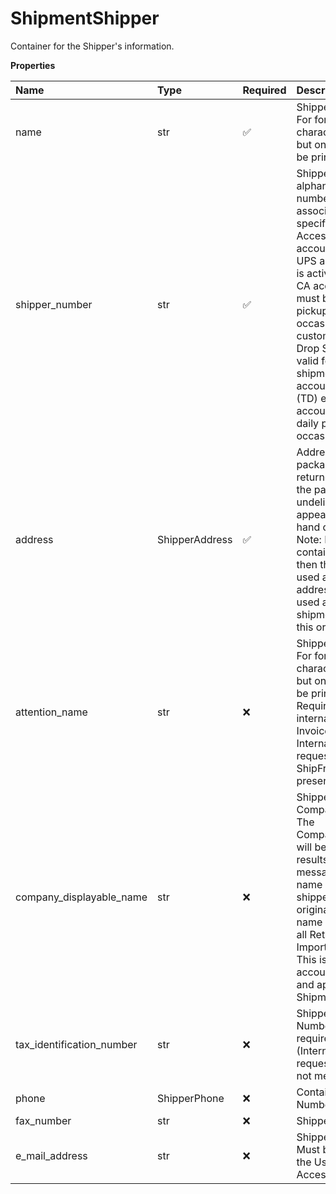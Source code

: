 # ShipmentShipper

Container for the Shipper's information.

**Properties**

| Name                      | Type           | Required | Description                                                                                                                                                                                                                                                                                                                                                                                                                                                                                                                 |
| :------------------------ | :------------- | :------- | :-------------------------------------------------------------------------------------------------------------------------------------------------------------------------------------------------------------------------------------------------------------------------------------------------------------------------------------------------------------------------------------------------------------------------------------------------------------------------------------------------------------------------- |
| name                      | str            | ✅       | Shippers company name. For forward Shipment 35 characters are accepted, but only 30 characters will be printed on the label.                                                                                                                                                                                                                                                                                                                                                                                                |
| shipper_number            | str            | ✅       | Shipper's six digit alphanumeric account number. Must be associated with the UserId specified in the AccessRequest XML. The account must be a valid UPS account number that is active. For US, PR and CA accounts, the account must be either a daily pickup account, an occasional account, or a customer B.I.N account. Drop Shipper accounts are valid for return service shipments only if the account is Trade Direct (TD) enabled. All other accounts must be either a daily pickup account or an occasional account. |
| address                   | ShipperAddress | ✅       | Address tag Container. The package should be returned to this address if the package is undeliverable. This address appears on the upper left hand corner of the label. Note: If the ShipFrom container is not present then this address will be used as the ShipFrom address. If this address is used as the ShipFrom the shipment will be rated from this origin address.                                                                                                                                                 |
| attention_name            | str            | ❌       | Shippers Attention Name. For forward Shipment 35 characters are accepted, but only 30 characters will be printed on the label. Required if destination is international. Required if Invoice and CO International forms are requested and the ShipFrom address is not present.                                                                                                                                                                                                                                              |
| company_displayable_name  | str            | ❌       | Shipper's CompanyDisplayableName. The CompanyDisplayableName will be displayed in tracking results and notification messages in place of the name associated with the shipper account. The original shipper account name will be displayed for all Return Services and Import Control Shipments. This is available for Shipper accounts enabled by UPS and applies to Forward Shipments.                                                                                                                                    |
| tax_identification_number | str            | ❌       | Shipper's Tax Identification Number. Conditionally required if EEI form (International forms) is requested and ship From is not mentioned.                                                                                                                                                                                                                                                                                                                                                                                  |
| phone                     | ShipperPhone   | ❌       | Container tag for Phone Number.                                                                                                                                                                                                                                                                                                                                                                                                                                                                                             |
| fax_number                | str            | ❌       | Shipper's Fax Number.                                                                                                                                                                                                                                                                                                                                                                                                                                                                                                       |
| e_mail_address            | str            | ❌       | Shipper's email address. Must be associated with the UserId specified in the AccessRequest XML.                                                                                                                                                                                                                                                                                                                                                                                                                             |

<!-- This file was generated by liblab | https://liblab.com/ -->

